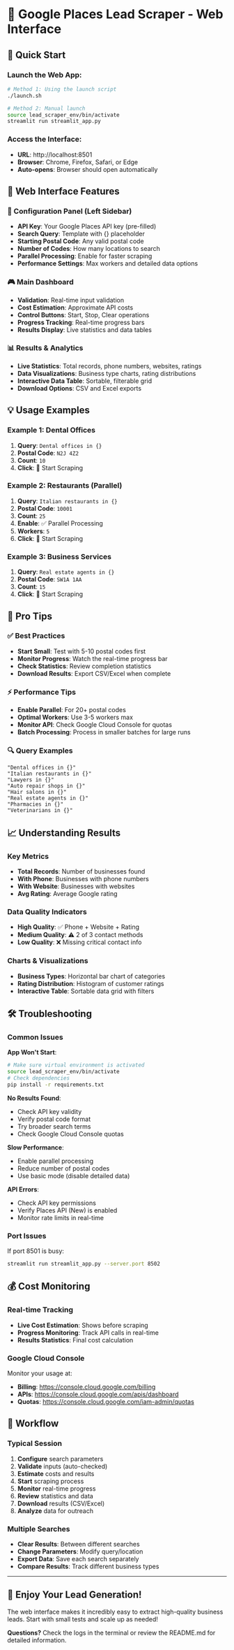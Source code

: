 # 🎯 Google Places Lead Scraper - Web Interface

## 🚀 Quick Start

### Launch the Web App:
```bash
# Method 1: Using the launch script
./launch.sh

# Method 2: Manual launch
source lead_scraper_env/bin/activate
streamlit run streamlit_app.py
```

### Access the Interface:
- **URL**: http://localhost:8501
- **Browser**: Chrome, Firefox, Safari, or Edge
- **Auto-opens**: Browser should open automatically

## 📱 Web Interface Features

### 🔧 Configuration Panel (Left Sidebar)
- **API Key**: Your Google Places API key (pre-filled)
- **Search Query**: Template with {} placeholder
- **Starting Postal Code**: Any valid postal code
- **Number of Codes**: How many locations to search
- **Parallel Processing**: Enable for faster scraping
- **Performance Settings**: Max workers and detailed data options

### 🎮 Main Dashboard
- **Validation**: Real-time input validation
- **Cost Estimation**: Approximate API costs
- **Control Buttons**: Start, Stop, Clear operations
- **Progress Tracking**: Real-time progress bars
- **Results Display**: Live statistics and data tables

### 📊 Results & Analytics
- **Live Statistics**: Total records, phone numbers, websites, ratings
- **Data Visualizations**: Business type charts, rating distributions
- **Interactive Data Table**: Sortable, filterable grid
- **Download Options**: CSV and Excel exports

## 💡 Usage Examples

### Example 1: Dental Offices
1. **Query**: `Dental offices in {}`
2. **Postal Code**: `N2J 4Z2`
3. **Count**: `10`
4. **Click**: 🚀 Start Scraping

### Example 2: Restaurants (Parallel)
1. **Query**: `Italian restaurants in {}`
2. **Postal Code**: `10001`
3. **Count**: `25`
4. **Enable**: ✅ Parallel Processing
5. **Workers**: `5`
6. **Click**: 🚀 Start Scraping

### Example 3: Business Services
1. **Query**: `Real estate agents in {}`
2. **Postal Code**: `SW1A 1AA`
3. **Count**: `15`
4. **Click**: 🚀 Start Scraping

## 🎯 Pro Tips

### ✅ Best Practices
- **Start Small**: Test with 5-10 postal codes first
- **Monitor Progress**: Watch the real-time progress bar
- **Check Statistics**: Review completion statistics
- **Download Results**: Export CSV/Excel when complete

### ⚡ Performance Tips
- **Enable Parallel**: For 20+ postal codes
- **Optimal Workers**: Use 3-5 workers max
- **Monitor API**: Check Google Cloud Console for quotas
- **Batch Processing**: Process in smaller batches for large runs

### 🔍 Query Examples
```
"Dental offices in {}"
"Italian restaurants in {}"
"Lawyers in {}"
"Auto repair shops in {}"
"Hair salons in {}"
"Real estate agents in {}"
"Pharmacies in {}"
"Veterinarians in {}"
```

## 📈 Understanding Results

### Key Metrics
- **Total Records**: Number of businesses found
- **With Phone**: Businesses with phone numbers
- **With Website**: Businesses with websites
- **Avg Rating**: Average Google rating

### Data Quality Indicators
- **High Quality**: ✅ Phone + Website + Rating
- **Medium Quality**: ⚠️ 2 of 3 contact methods
- **Low Quality**: ❌ Missing critical contact info

### Charts & Visualizations
- **Business Types**: Horizontal bar chart of categories
- **Rating Distribution**: Histogram of customer ratings
- **Interactive Table**: Sortable data grid with filters

## 🛠️ Troubleshooting

### Common Issues

**App Won't Start**:
```bash
# Make sure virtual environment is activated
source lead_scraper_env/bin/activate
# Check dependencies
pip install -r requirements.txt
```

**No Results Found**:
- Check API key validity
- Verify postal code format
- Try broader search terms
- Check Google Cloud Console quotas

**Slow Performance**:
- Enable parallel processing
- Reduce number of postal codes
- Use basic mode (disable detailed data)

**API Errors**:
- Check API key permissions
- Verify Places API (New) is enabled
- Monitor rate limits in real-time

### Port Issues
If port 8501 is busy:
```bash
streamlit run streamlit_app.py --server.port 8502
```

## 💰 Cost Monitoring

### Real-time Tracking
- **Live Cost Estimation**: Shows before scraping
- **Progress Monitoring**: Track API calls in real-time
- **Results Statistics**: Final cost calculation

### Google Cloud Console
Monitor your usage at:
- **Billing**: https://console.cloud.google.com/billing
- **APIs**: https://console.cloud.google.com/apis/dashboard
- **Quotas**: https://console.cloud.google.com/iam-admin/quotas

## 🔄 Workflow

### Typical Session
1. **Configure** search parameters
2. **Validate** inputs (auto-checked)
3. **Estimate** costs and results
4. **Start** scraping process
5. **Monitor** real-time progress
6. **Review** statistics and data
7. **Download** results (CSV/Excel)
8. **Analyze** data for outreach

### Multiple Searches
- **Clear Results**: Between different searches
- **Change Parameters**: Modify query/location
- **Export Data**: Save each search separately
- **Compare Results**: Track different business types

---

## 🎉 Enjoy Your Lead Generation!

The web interface makes it incredibly easy to extract high-quality business leads. Start with small tests and scale up as needed!

**Questions?** Check the logs in the terminal or review the README.md for detailed information. 